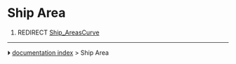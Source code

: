 # Ship Area
1.  REDIRECT [Ship_AreasCurve](Ship_AreasCurve.md)



---
⏵ [documentation index](../README.md) > Ship Area

